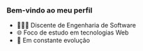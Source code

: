 ### Bem-vindo ao meu perfil 

- 🧑🏻‍💻 Discente de Engenharia de Software
- 🌐 Foco de estudo em tecnologias Web
- 🧬 Em constante evolução
